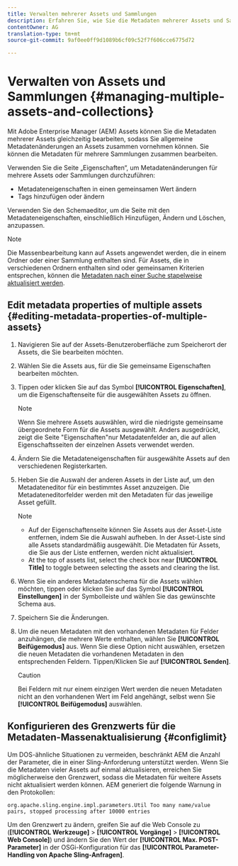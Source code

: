 ```yaml
---
title: Verwalten mehrerer Assets und Sammlungen
description: Erfahren Sie, wie Sie die Metadaten mehrerer Assets und Sammlungen simultan bearbeiten können, um schnell häufige Metadaten-Änderungen zu übertragen.
contentOwner: AG
translation-type: tm+mt
source-git-commit: 9af0ee0ff9d1089b6cf09c52f7f606cce6775d72

---
```



# Verwalten von Assets und Sammlungen {#managing-multiple-assets-and-collections}

Mit Adobe Enterprise Manager (AEM) Assets können Sie die Metadaten mehrerer Assets gleichzeitig bearbeiten, sodass Sie allgemeine Metadatenänderungen an Assets zusammen vornehmen können. Sie können die Metadaten für mehrere Sammlungen zusammen bearbeiten.

Verwenden Sie die Seite „Eigenschaften“, um Metadatenänderungen für mehrere Assets oder Sammlungen durchzuführen:

* Metadateneigenschaften in einen gemeinsamen Wert ändern
* Tags hinzufügen oder ändern

Verwenden Sie den Schemaeditor, um die Seite mit den Metadateneigenschaften, einschließlich Hinzufügen, Ändern und Löschen, anzupassen.

>[!NOTE]
>
>Die Massenbearbeitung kann auf Assets angewendet werden, die in einem Ordner oder einer Sammlung enthalten sind. Für Assets, die in verschiedenen Ordnern enthalten sind oder gemeinsamen Kriterien entsprechen, können die [Metadaten nach einer Suche stapelweise aktualisiert werden](search-assets.md#metadataupdates).

## Edit metadata properties of multiple assets {#editing-metadata-properties-of-multiple-assets}

1. Navigieren Sie auf der Assets-Benutzeroberfläche zum Speicherort der Assets, die Sie bearbeiten möchten.
1. Wählen Sie die Assets aus, für die Sie gemeinsame Eigenschaften bearbeiten möchten.
1. Tippen oder klicken Sie auf das Symbol **[!UICONTROL Eigenschaften]**, um die Eigenschaftenseite für die ausgewählten Assets zu öffnen.

   >[!NOTE]
   >
   >Wenn Sie mehrere Assets auswählen, wird die niedrigste gemeinsame übergeordnete Form für die Assets ausgewählt. Anders ausgedrückt, zeigt die Seite &quot;Eigenschaften&quot;nur Metadatenfelder an, die auf allen Eigenschaftsseiten der einzelnen Assets verwendet werden.

1. Ändern Sie die Metadateneigenschaften für ausgewählte Assets auf den verschiedenen Registerkarten.
1. Heben Sie die Auswahl der anderen Assets in der Liste auf, um den Metadateneditor für ein bestimmtes Asset anzuzeigen. Die Metadateneditorfelder werden mit den Metadaten für das jeweilige Asset gefüllt.

   >[!NOTE]
   >
   >* Auf der Eigenschaftenseite können Sie Assets aus der Asset-Liste entfernen, indem Sie die Auswahl aufheben. In der Asset-Liste sind alle Assets standardmäßig ausgewählt. Die Metadaten für Assets, die Sie aus der Liste entfernen, werden nicht aktualisiert.
   >* At the top of assets list, select the check box near **[!UICONTROL Title]** to toggle between selecting the assets and clearing the list.


1. Wenn Sie ein anderes Metadatenschema für die Assets wählen möchten, tippen oder klicken Sie auf das Symbol **[!UICONTROL Einstellungen]** in der Symbolleiste und wählen Sie das gewünschte Schema aus.
1. Speichern Sie die Änderungen.
1. Um die neuen Metadaten mit den vorhandenen Metadaten für Felder anzuhängen, die mehrere Werte enthalten, wählen Sie **[!UICONTROL Beifügemodus]** aus. Wenn Sie diese Option nicht auswählen, ersetzen die neuen Metadaten die vorhandenen Metadaten in den entsprechenden Feldern. Tippen/Klicken Sie auf **[!UICONTROL Senden]**.

   >[!CAUTION]
   >
   >Bei Feldern mit nur einem einzigen Wert werden die neuen Metadaten nicht an den vorhandenen Wert im Feld angehängt, selbst wenn Sie **[!UICONTROL Beifügemodus]** auswählen.

## Konfigurieren des Grenzwerts für die Metadaten-Massenaktualisierung {#configlimit}

Um DOS-ähnliche Situationen zu vermeiden, beschränkt AEM die Anzahl der Parameter, die in einer Sling-Anforderung unterstützt werden. Wenn Sie die Metadaten vieler Assets auf einmal aktualisieren, erreichen Sie möglicherweise den Grenzwert, sodass die Metadaten für weitere Assets nicht aktualisiert werden können. AEM generiert die folgende Warnung in den Protokollen:

`org.apache.sling.engine.impl.parameters.Util Too many name/value pairs, stopped processing after 10000 entries`

Um den Grenzwert zu ändern, greifen Sie auf die Web Console zu (**[!UICONTROL Werkzeuge]** > **[!UICONTROL Vorgänge]** > **[!UICONTROL Web Console]**) und ändern Sie den Wert der **[!UICONTROL Max. POST-Parameter]** in der OSGi-Konfiguration für das **[!UICONTROL Parameter-Handling von Apache Sling-Anfragen]**.
